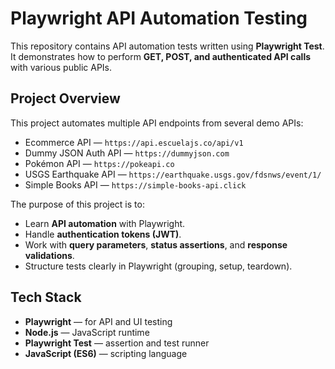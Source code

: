 # Playwright API Automation Testing

This repository contains API automation tests written using **Playwright Test**.  
It demonstrates how to perform **GET, POST, and authenticated API calls** with various public APIs.

## Project Overview

This project automates multiple API endpoints from several demo APIs:
- Ecommerce API — `https://api.escuelajs.co/api/v1`
- Dummy JSON Auth API — `https://dummyjson.com`
- Pokémon API — `https://pokeapi.co`
- USGS Earthquake API — `https://earthquake.usgs.gov/fdsnws/event/1/`
- Simple Books API — `https://simple-books-api.click`

The purpose of this project is to:
- Learn **API automation** with Playwright.
- Handle **authentication tokens (JWT)**.
- Work with **query parameters**, **status assertions**, and **response validations**.
- Structure tests clearly in Playwright (grouping, setup, teardown).

## Tech Stack

- **Playwright** — for API and UI testing  
- **Node.js** — JavaScript runtime  
- **Playwright Test** — assertion and test runner  
- **JavaScript (ES6)** — scripting language  


